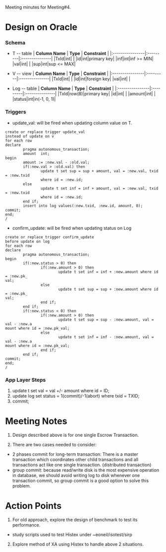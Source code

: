 Meeting minutes for Meeting#4.

# Design on Oracle #

### Schema ###
  * T -- table
| **Column Name** | **Type** | **Constraint** |
|:----------------|:---------|:---------------|
|TxId|int|  |
|id|int|primary key|
|inf|int|inf >= MIN|
|val|int|  |
|sup|int|sup <= MAX|

  * V -- view
| **Column Name** | **Type** | **Constraint** |
|:----------------|:---------|:---------------|
|TxId|int|  |
|id|int|foreign key|
|val|int|  |

  * Log -- table
| **Column Name** | **Type** | **Constraint** |
|:----------------|:---------|:---------------|
|TxId|row(8)|primary key|
|id|int|  |
|amount|int|  |
|status|int|in(-1, 0, 1)|


### Triggers ###
  * update\_val: will be fired when updating column value on T.
```
create or replace trigger update_val
instead of update on v
for each row
declare
		pragma autonomous_transaction;
		amount  int;
begin
		amount := :new.val - :old.val;
		if(:new.val > :old.val) then
				update t set sup = sup + amount, val = :new.val, txid = :new.txid
				where id = :new.id;
		else
				update t set inf = inf + amount, val = :new.val, txid = :new.txid
				where id = :new.id;
		end if;
		insert into log values(:new.txid, :new.id, amount, 0);
commit;
end;
/
```

  * confirm\_update: will be fired when updating status on Log
```
create or replace trigger confirm_update
before update on log
for each row
declare
        pragma autonomous_transaction;
begin
        if(:new.status > 0) then
                if(:new.amount > 0) then
                        update t set inf = inf + :new.amount where id = :new.pk_
val;
                else
                        update t set sup = sup + :new.amount where id = :new.pk_
val;
                end if;
        end if;
        if(:new.status < 0) then
                if(:new.amount > 0) then
                        update t set sup = sup - :new.amount, val = val - :new.a
mount where id = :new.pk_val;
                else
                        update t set inf = inf - :new.amount, val = val - :new.a
mount where id = :new.pk_val;
                end if;
        end if;
commit;
end;
/
```


### App Layer Steps ###
  1. update t set val = val +/- amount where id = ID;
  1. update log set status = 1(commit)/-1(abort) where txid = TXID;
  1. commit;



# Meeting Notes #

1. Design described above is for one single Escrow Transaction.

2. There are two cases needed to consider:
  * 2 phases commit for long-term transaction: There is a master transaction which coordinates other child transactions and all transactions act like one single transaction. (distributed transaction)
  * group commit: because read/write disk is the most expensive operation in database, we should avoid writing log to disk whenever one transaction commit, so group commit is a good option to solve this problem.


# Action Points #
1. For old approach, explore the design of benchmark to test its performance.
  * study scripts used to test Histex under ~eoneil/isotest/sirp

2. Explore method of XA using Histex to handle above 2 situations.